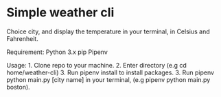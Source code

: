 # Simple weather cli

Choice city, and display the temperature in your terminal, in Celsius and Fahrenheit.

Requirement:
    Python 3.x
    pip
    Pipenv

Usage:
    1. Clone repo to your machine.
    2. Enter directory (e.g cd home/weather-cli)
    3. Run pipenv install to install packages.
    3. Run pipenv python main.py [city name] in your terminal, (e.g pipenv python main.py boston).

